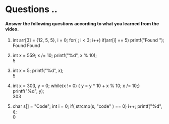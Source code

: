# Questions ..

#### Answer the following questions according to what you learned from the video.

1. int arr[3] = {12, 5, 5}, i = 0; for( ; i < 3; i++) if(arr[i] == 5) printf("Found ");  
   Found Found

2. int x = 559; x /= 10; printf("%d", x % 10);  
   5

3. int x = 5; printf("%d", x);  
   5

4. int x = 303, y = 0; while(x != 0) { y = y \* 10 + x % 10; x /= 10;} printf("%d", y);  
   303

5. char s[] = "Code"; int i = 0; if( strcmp(s, "code" ) == 0) i++; printf("%d", i);  
   0
